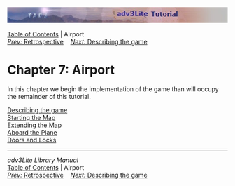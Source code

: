 <div class="topbar">

<img src="topbar.jpg" data-border="0" />

</div>

<div class="nav">

<a href="toc.htm" class="nav">Table of Contents</a> \| Airport  
<span class="navnp"><a href="retro.htm" class="nav"><em>Prev:</em> Retrospective</a>
   <a href="describing.htm" class="nav"><em>Next:</em> Describing the
game</a>     </span>

</div>

<div class="main">

# Chapter 7: Airport

In this chapter we begin the implementation of the game than will occupy
the remainder of this tutorial.

<div class="sectoc">

[Describing the game](describing.htm)  
[Starting the Map](airmap1.htm)  
[Extending the Map](airmap2.htm)  
[Aboard the Plane](airmap3.htm)  
[Doors and Locks](doors.htm)  

</div>

</div>

------------------------------------------------------------------------

<div class="navb">

*adv3Lite Library Manual*  
<a href="toc.htm" class="nav">Table of Contents</a> \| Airport  
<span class="navnp"><a href="retro.htm" class="nav"><em>Prev:</em> Retrospective</a>
   <a href="describing.htm" class="nav"><em>Next:</em> Describing the
game</a>     </span>

</div>
